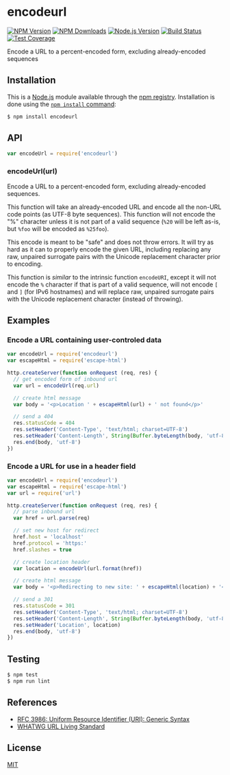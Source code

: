 # encodeurl

[![NPM Version](https://img.shields.io/npm/v/encodeurl.svg)](https://npmjs.org/package/encodeurl) [![NPM Downloads](https://img.shields.io/npm/dm/encodeurl.svg)](https://npmjs.org/package/encodeurl) [![Node.js Version](https://img.shields.io/node/v/encodeurl.svg)](https://nodejs.org/en/download) [![Build Status](https://img.shields.io/travis/pillarjs/encodeurl.svg)](https://travis-ci.org/pillarjs/encodeurl) [![Test Coverage](https://img.shields.io/coveralls/pillarjs/encodeurl.svg)](https://coveralls.io/r/pillarjs/encodeurl?branch=master)

Encode a URL to a percent-encoded form, excluding already-encoded sequences

## Installation

This is a [Node.js](https://nodejs.org/en/) module available through the [npm registry](https://www.npmjs.com/). Installation is done using the [`npm install` command](https://docs.npmjs.com/getting-started/installing-npm-packages-locally):

```sh
$ npm install encodeurl
```

## API

```js
var encodeUrl = require('encodeurl')
```

### encodeUrl(url)

Encode a URL to a percent-encoded form, excluding already-encoded sequences.

This function will take an already-encoded URL and encode all the non-URL code points (as UTF-8 byte sequences). This function will not encode the "%" character unless it is not part of a valid sequence (`%20` will be left as-is, but `%foo` will be encoded as `%25foo`).

This encode is meant to be "safe" and does not throw errors. It will try as hard as it can to properly encode the given URL, including replacing any raw, unpaired surrogate pairs with the Unicode replacement character prior to encoding.

This function is _similar_ to the intrinsic function `encodeURI`, except it will not encode the `%` character if that is part of a valid sequence, will not encode `[` and `]` (for IPv6 hostnames) and will replace raw, unpaired surrogate pairs with the Unicode replacement character (instead of throwing).

## Examples

### Encode a URL containing user-controled data

```js
var encodeUrl = require('encodeurl')
var escapeHtml = require('escape-html')

http.createServer(function onRequest (req, res) {
  // get encoded form of inbound url
  var url = encodeUrl(req.url)

  // create html message
  var body = '<p>Location ' + escapeHtml(url) + ' not found</p>'

  // send a 404
  res.statusCode = 404
  res.setHeader('Content-Type', 'text/html; charset=UTF-8')
  res.setHeader('Content-Length', String(Buffer.byteLength(body, 'utf-8')))
  res.end(body, 'utf-8')
})
```

### Encode a URL for use in a header field

```js
var encodeUrl = require('encodeurl')
var escapeHtml = require('escape-html')
var url = require('url')

http.createServer(function onRequest (req, res) {
  // parse inbound url
  var href = url.parse(req)

  // set new host for redirect
  href.host = 'localhost'
  href.protocol = 'https:'
  href.slashes = true

  // create location header
  var location = encodeUrl(url.format(href))

  // create html message
  var body = '<p>Redirecting to new site: ' + escapeHtml(location) + '</p>'

  // send a 301
  res.statusCode = 301
  res.setHeader('Content-Type', 'text/html; charset=UTF-8')
  res.setHeader('Content-Length', String(Buffer.byteLength(body, 'utf-8')))
  res.setHeader('Location', location)
  res.end(body, 'utf-8')
})
```

## Testing

```sh
$ npm test
$ npm run lint
```

## References

* [RFC 3986: Uniform Resource Identifier (URI): Generic Syntax](https://tools.ietf.org/html/rfc3986)
* [WHATWG URL Living Standard](https://url.spec.whatwg.org/)

## License

[MIT](../../../../backend/node\_modules/encodeurl/LICENSE/)
